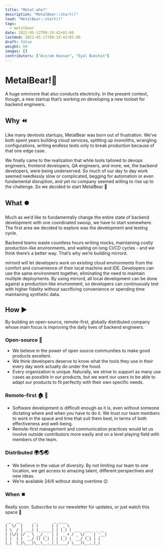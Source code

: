 ```yaml
---
title: "Metal-who?"
description: "MetalBear::start()"
lead: "MetalBear::start()"
tags:
  - metalbear
date: 2022-05-12T09:19:42+01:00
lastmod: 2022-05-17T09:19:42+01:00
draft: false
weight: 50
images: []
contributors: ["Aviram Hassan", "Eyal Bukchin"]
---
```


# MetalBear!🐻
A huge omnivore that also conducts electricity. In the present context, though, a new startup that’s working on developing a new toolset for backend engineers.
## Why ⏪
Like many devtools startups, MetalBear was born out of frustration. We've both spent years building cloud services, splitting up monoliths, wrangling configurations, writing endless tests only to break production because of that one edge case.

We finally came to the realization that while tools tailored to devops engineers, frontend developers, QA engineers, and more, we, the backend developers, were being underserved. So much of our day to day work seemed needlessly slow or complicated, begging for automation or even fundamental disruption, and yet no company seemed willing to rise up to the challenge. So we decided to start MetalBear 🐻
## What ⏺️
Much as we’d like to fundamentally change the entire state of backend development with one coordinated swoop, we have to start somewhere. The first area we decided to explore was the development and testing cycle.

Backend teams waste countless hours writing mocks, maintaining costly production-like environments, and waiting on long CI/CD cycles - and we think there’s a better way. That’s why we’re building mirrord.

mirrord will let developers work on existing cloud environments from the comfort and convenience of their local machine and IDE. Developers can use the same environment together, eliminating the need to maintain multiple deployments. By using mirrord, all local development can be done against a production-like environment, so developers can continuously test with higher fidelity without sacrificing convenience or spending time maintaining synthetic data.

## How ▶️
By building an open-source, remote-first, globally distributed company whose main focus is improving the daily lives of backend engineers.

### Open-source 📖
* We believe in the power of open source communities to make good products excellent.
* We think developers deserve to know what the tools they use in their every day work actually do under the hood. 
* Every organization is unique. Naturally, we strive to support as many use cases as possible in our products, but we want our users to be able to adapt our products to fit perfectly with their own specific needs.

### Remote-first 🏠 🏡
* Software development is difficult enough as it is, even without someone dictating where and when you have to do it. We trust our team members to work in the space and time that suit them best, in terms of both effectiveness and well-being.
* Remote-first management and communication practices would let us involve outside contributors more easily and on a level playing field with members of the team.
### Distributed 🌍🌎🌏
* We believe in the value of diversity. By not limiting our team to one location, we get access to amazing talent, different perspectives and new ideas.
* We’re available 24/6 without doing overtime 😉


### When ⏹️ 
Really soon. Subscribe to our newsletter for updates, or just watch this space 🐻

```
 __  __      _        _ ____                  
|  \/  |    | |      | |  _ \                 
| \  / | ___| |_ __ _| | |_) | ___  __ _ _ __ 
| |\/| |/ _ \ __/ _` | |  _ < / _ \/ _` | '__|
| |  | |  __/ || (_| | | |_) |  __/ (_| | |   
|_|  |_|\___|\__\__,_|_|____/ \___|\__,_|_|   
```

